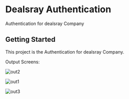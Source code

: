 # Dealsray Authentication

Authentication for dealsray Company

## Getting Started

This project is the Authentication for dealsray Company.

Output Screens:

![out2](https://github.com/VishnuKumar-cyber/Postman_app/assets/77339616/15a3a978-af85-4437-9dcc-912368a86b00)


![out1](https://github.com/VishnuKumar-cyber/Postman_app/assets/77339616/97d4cc3e-e3b8-434c-b1db-6ea66b4507f3)


![out3](https://github.com/VishnuKumar-cyber/Postman_app/assets/77339616/23a48f69-8841-4749-8b9b-6f0a2c7ce33f)



